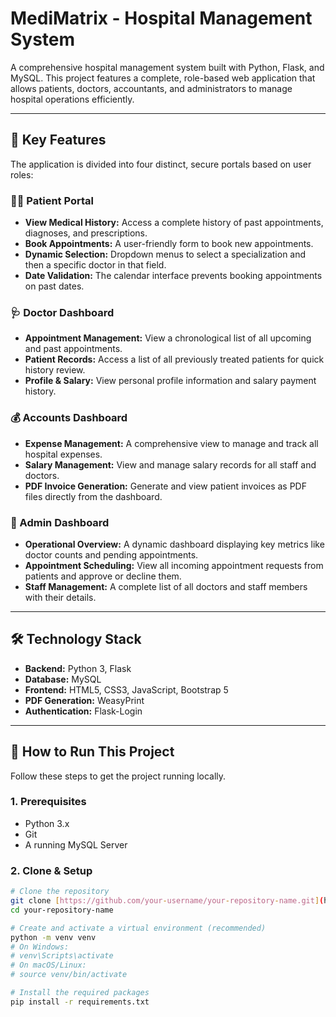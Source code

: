 # MediMatrix - Hospital Management System

A comprehensive hospital management system built with Python, Flask, and MySQL. This project features a complete, role-based web application that allows patients, doctors, accountants, and administrators to manage hospital operations efficiently.

---

## 🌟 Key Features

The application is divided into four distinct, secure portals based on user roles:

### 🧑‍⚕️ Patient Portal
* **View Medical History:** Access a complete history of past appointments, diagnoses, and prescriptions.
* **Book Appointments:** A user-friendly form to book new appointments.
* **Dynamic Selection:** Dropdown menus to select a specialization and then a specific doctor in that field.
* **Date Validation:** The calendar interface prevents booking appointments on past dates.

### 🩺 Doctor Dashboard
* **Appointment Management:** View a chronological list of all upcoming and past appointments.
* **Patient Records:** Access a list of all previously treated patients for quick history review.
* **Profile & Salary:** View personal profile information and salary payment history.

### 💰 Accounts Dashboard
* **Expense Management:** A comprehensive view to manage and track all hospital expenses.
* **Salary Management:** View and manage salary records for all staff and doctors.
* **PDF Invoice Generation:** Generate and view patient invoices as PDF files directly from the dashboard.

### 👑 Admin Dashboard
* **Operational Overview:** A dynamic dashboard displaying key metrics like doctor counts and pending appointments.
* **Appointment Scheduling:** View all incoming appointment requests from patients and approve or decline them.
* **Staff Management:** A complete list of all doctors and staff members with their details.

---

## 🛠️ Technology Stack

* **Backend:** Python 3, Flask
* **Database:** MySQL
* **Frontend:** HTML5, CSS3, JavaScript, Bootstrap 5
* **PDF Generation:** WeasyPrint
* **Authentication:** Flask-Login

---

## 🚀 How to Run This Project

Follow these steps to get the project running locally.

### 1. Prerequisites
* Python 3.x
* Git
* A running MySQL Server

### 2. Clone & Setup
```bash
# Clone the repository
git clone [https://github.com/your-username/your-repository-name.git](https://github.com/your-username/your-repository-name.git)
cd your-repository-name

# Create and activate a virtual environment (recommended)
python -m venv venv
# On Windows:
# venv\Scripts\activate
# On macOS/Linux:
# source venv/bin/activate

# Install the required packages
pip install -r requirements.txt
